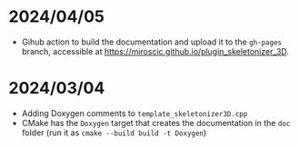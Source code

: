 # 2024/04/05

* Gihub action to build the documentation and upload it to the `gh-pages` branch, accessible at <https://miroscic.github.io/plugin_skeletonizer_3D>.

# 2024/03/04

* Adding Doxygen comments to `template_skeletonizer3D.cpp`
* CMake has the `Doxygen` target that creates the documentation in the `doc` folder (run it as `cmake --build build -t Doxygen`)